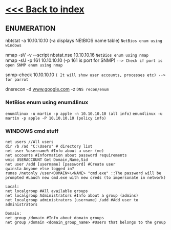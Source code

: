 # [<<< Back to index](../CEH_index.md)
## ENUMERATION

nbtstat -a 10.10.10.10 (-a displays NEtBIOS name table) `NetBios enum using windows`

nmap -sV -v --script nbstat.nse 10.10.10.16 `NetBios enum using nmap`\
nmap -sU -p 161 10.10.10.10 (-p 161 is port for SNMP) `--> Check if port is open SNMP enum using nmap`

snmp-check 10.10.10.10 `( It will show user accounts, processes etc) --> for parrot`

dnsrecon -d www.google.com -z `DNS recon/enum`

### NetBios enum using enum4linux

`enum4linux -u martin -p apple -n 10.10.10.10 (all info)`
`enum4linux -u martin -p apple -P 10.10.10.10 (policy info)` 

### WINDOWS cmd stuff

```systeminfo
net users //All users
dir /b /ad "C:\Users" # directory list
net user %username% #Info about a user (me)
net accounts #Information about password requirements
wmic USERACCOUNT Get Domain,Name,Sid
net user /add [username] [password] #Create user
qwinsta Anyone else logged in?
runas /netonly /user<DOMAIN>\<NAME> "cmd.exe" ::The password will be prompted #Lauch new cmd.exe with new creds (to impersonate in network)

Local:
net localgroup #All available groups
net localgroup Administrators #Info about a group (admins)
net localgroup administrators [username] /add #Add user to administrators

Domain:
net group /domain #Info about domain groups
net group /domain <domain_group_name> #Users that belongs to the group
```